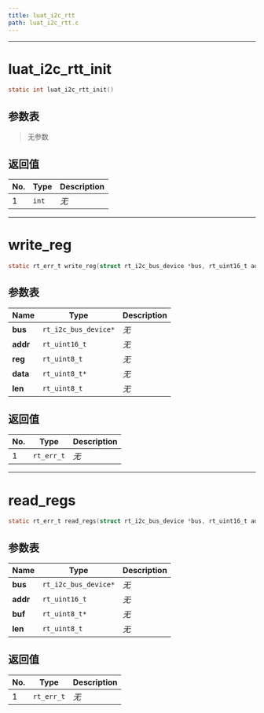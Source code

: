 ```yaml
---
title: luat_i2c_rtt
path: luat_i2c_rtt.c
---
```

--------------------------------------------------
# luat_i2c_rtt_init

```c
static int luat_i2c_rtt_init()
```


## 参数表

> 无参数

## 返回值

No. | Type | Description
----|------|--------------
1 |`int`| *无*


--------------------------------------------------
# write_reg

```c
static rt_err_t write_reg(struct rt_i2c_bus_device *bus, rt_uint16_t addr, rt_uint8_t reg, rt_uint8_t *data, rt_uint8_t len)
```


## 参数表

Name | Type | Description
-----|------|--------------
**bus**|`rt_i2c_bus_device*`| *无*
**addr**|`rt_uint16_t`| *无*
**reg**|`rt_uint8_t`| *无*
**data**|`rt_uint8_t*`| *无*
**len**|`rt_uint8_t`| *无*

## 返回值

No. | Type | Description
----|------|--------------
1 |`rt_err_t`| *无*


--------------------------------------------------
# read_regs

```c
static rt_err_t read_regs(struct rt_i2c_bus_device *bus, rt_uint16_t addr, rt_uint8_t *buf, rt_uint8_t len)
```


## 参数表

Name | Type | Description
-----|------|--------------
**bus**|`rt_i2c_bus_device*`| *无*
**addr**|`rt_uint16_t`| *无*
**buf**|`rt_uint8_t*`| *无*
**len**|`rt_uint8_t`| *无*

## 返回值

No. | Type | Description
----|------|--------------
1 |`rt_err_t`| *无*


